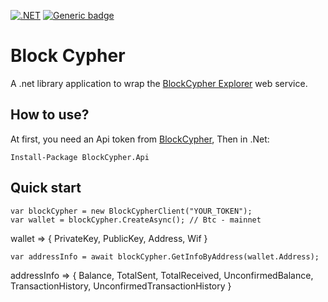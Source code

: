 [![.NET](https://img.shields.io/badge/--512BD4?logo=.net&logoColor=ffffff)](https://dotnet.microsoft.com/) [![Generic badge](https://img.shields.io/badge/Status-Under_Construction-red.svg)](https://shields.io/)
# Block Cypher
 A .net library application to wrap the [BlockCypher Explorer](https://live.blockcypher.com/) web service.
 
## How to use?
At first, you need an Api token from [BlockCypher](https://accounts.blockcypher.com/), Then in .Net:
```
Install-Package BlockCypher.Api
```

## Quick start
```
var blockCypher = new BlockCypherClient("YOUR_TOKEN");
var wallet = blockCypher.CreateAsync(); // Btc - mainnet
```
wallet => { PrivateKey, PublicKey, Address, Wif }
```
var addressInfo = await blockCypher.GetInfoByAddress(wallet.Address);
```
addressInfo => { Balance, TotalSent, TotalReceived, UnconfirmedBalance, TransactionHistory, UnconfirmedTransactionHistory }
